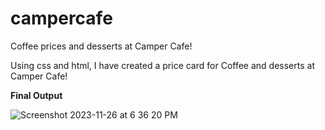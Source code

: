 # campercafe
Coffee prices and desserts at Camper Cafe!

Using css and html, I have created a price card for Coffee and desserts at Camper Cafe!

**Final Output**

![Screenshot 2023-11-26 at 6 36 20 PM](https://github.com/jwnasambu/campercafe/assets/33891016/4b717bff-a68e-4955-b31e-0a4f0d5699bd)
